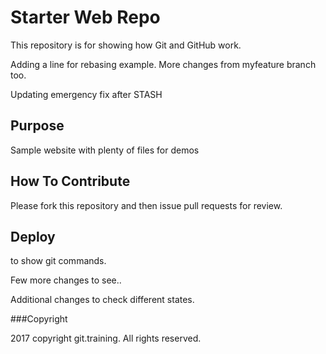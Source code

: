 # Starter Web Repo

This repository is for showing how Git and GitHub work.

Adding a line for rebasing example.
More changes from myfeature branch too.

Updating emergency fix after STASH

## Purpose

Sample website with plenty of files for demos

## How To Contribute

Please fork this repository and then issue pull requests for review.

## Deploy

to show git commands.

Few more changes to see..


Additional changes to check different states.

###Copyright

2017 copyright git.training. All rights reserved.